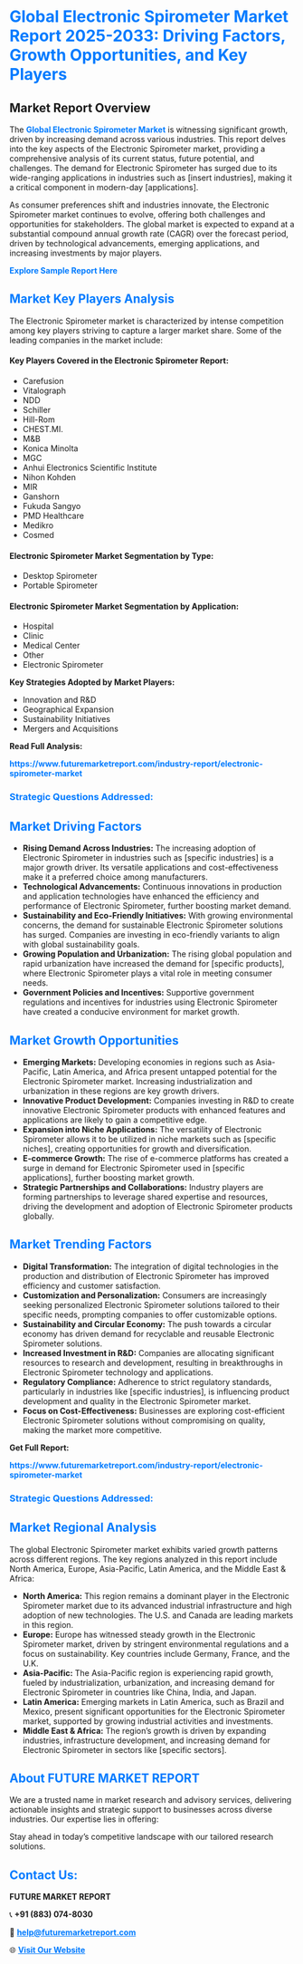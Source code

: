 <h1 style="color: #007BFF;">Global Electronic Spirometer Market Report 2025-2033: Driving Factors, Growth Opportunities, and Key Players</h1>

<section id="overview">
<h2>Market Report Overview</h2>
<p>The <a href="https://www.futuremarketreport.com/industry-report/electronic-spirometer-market" style="color: #007BFF; text-decoration: none;"><strong>Global Electronic Spirometer Market</strong></a> is witnessing significant growth, driven by increasing demand across various industries. This report delves into the key aspects of the Electronic Spirometer market, providing a comprehensive analysis of its current status, future potential, and challenges. The demand for Electronic Spirometer has surged due to its wide-ranging applications in industries such as [insert industries], making it a critical component in modern-day [applications].</p>
<p>As consumer preferences shift and industries innovate, the Electronic Spirometer market continues to evolve, offering both challenges and opportunities for stakeholders. The global market is expected to expand at a substantial compound annual growth rate (CAGR) over the forecast period, driven by technological advancements, emerging applications, and increasing investments by major players.</p>
</section>

<section id="overview">
<p><a href="https://www.futuremarketreport.com/request-sample/reportId=125000" style="color: #007BFF; text-decoration: none;"><strong>Explore Sample Report Here</strong></a></p>
</section>

<section id="key-players">
<h2 style="color: #007BFF;">Market Key Players Analysis</h2>
<p>The Electronic Spirometer market is characterized by intense competition among key players striving to capture a larger market share. Some of the leading companies in the market include:</p>
<h4>Key Players Covered in the Electronic Spirometer Report:</h4>
<ul><li>Carefusion</li><li>Vitalograph</li><li>NDD</li><li>Schiller</li><li>Hill-Rom</li><li>CHEST.MI.</li><li>M&amp;B</li><li>Konica Minolta</li><li>MGC</li><li>Anhui Electronics Scientific Institute</li><li>Nihon Kohden</li><li>MIR</li><li>Ganshorn</li><li>Fukuda Sangyo</li><li>PMD Healthcare</li><li>Medikro</li><li>Cosmed</li></ul>
<h4>Electronic Spirometer Market Segmentation by Type:</h4>
<ul><li>Desktop Spirometer</li><li>Portable Spirometer</li></ul>

<h4>Electronic Spirometer Market Segmentation by Application:</h4>
<ul><li>Hospital</li><li>Clinic</li><li>Medical Center</li><li>Other</li><li>Electronic Spirometer</li></ul>
<p><strong>Key Strategies Adopted by Market Players:</strong></p>
<ul>
<li>Innovation and R&D</li>
<li>Geographical Expansion</li>
<li>Sustainability Initiatives</li>
<li>Mergers and Acquisitions</li>
</ul>
</section>

<section>
<p><strong>Read Full Analysis: </strong></p><a href="https://www.futuremarketreport.com/industry-report/electronic-spirometer-market" style="color: #007BFF; text-decoration: none;"><strong>https://www.futuremarketreport.com/industry-report/electronic-spirometer-market</strong></a>
<h3 style="color: #007BFF;">Strategic Questions Addressed:</h3>
</section>

<section id="driving-factors">
<h2 style="color: #007BFF;">Market Driving Factors</h2>
<ul>
<li><strong>Rising Demand Across Industries:</strong> The increasing adoption of Electronic Spirometer in industries such as [specific industries] is a major growth driver. Its versatile applications and cost-effectiveness make it a preferred choice among manufacturers.</li>
<li><strong>Technological Advancements:</strong> Continuous innovations in production and application technologies have enhanced the efficiency and performance of Electronic Spirometer, further boosting market demand.</li>
<li><strong>Sustainability and Eco-Friendly Initiatives:</strong> With growing environmental concerns, the demand for sustainable Electronic Spirometer solutions has surged. Companies are investing in eco-friendly variants to align with global sustainability goals.</li>
<li><strong>Growing Population and Urbanization:</strong> The rising global population and rapid urbanization have increased the demand for [specific products], where Electronic Spirometer plays a vital role in meeting consumer needs.</li>
<li><strong>Government Policies and Incentives:</strong> Supportive government regulations and incentives for industries using Electronic Spirometer have created a conducive environment for market growth.</li>
</ul>
</section>

<section id="growth-opportunities">
<h2 style="color: #007BFF;">Market Growth Opportunities</h2>
<ul>
<li><strong>Emerging Markets:</strong> Developing economies in regions such as Asia-Pacific, Latin America, and Africa present untapped potential for the Electronic Spirometer market. Increasing industrialization and urbanization in these regions are key growth drivers.</li>
<li><strong>Innovative Product Development:</strong> Companies investing in R&D to create innovative Electronic Spirometer products with enhanced features and applications are likely to gain a competitive edge.</li>
<li><strong>Expansion into Niche Applications:</strong> The versatility of Electronic Spirometer allows it to be utilized in niche markets such as [specific niches], creating opportunities for growth and diversification.</li>
<li><strong>E-commerce Growth:</strong> The rise of e-commerce platforms has created a surge in demand for Electronic Spirometer used in [specific applications], further boosting market growth.</li>
<li><strong>Strategic Partnerships and Collaborations:</strong> Industry players are forming partnerships to leverage shared expertise and resources, driving the development and adoption of Electronic Spirometer products globally.</li>
</ul>
</section>

<section id="trending-factors">
<h2 style="color: #007BFF;">Market Trending Factors</h2>
<ul>
<li><strong>Digital Transformation:</strong> The integration of digital technologies in the production and distribution of Electronic Spirometer has improved efficiency and customer satisfaction.</li>
<li><strong>Customization and Personalization:</strong> Consumers are increasingly seeking personalized Electronic Spirometer solutions tailored to their specific needs, prompting companies to offer customizable options.</li>
<li><strong>Sustainability and Circular Economy:</strong> The push towards a circular economy has driven demand for recyclable and reusable Electronic Spirometer solutions.</li>
<li><strong>Increased Investment in R&D:</strong> Companies are allocating significant resources to research and development, resulting in breakthroughs in Electronic Spirometer technology and applications.</li>
<li><strong>Regulatory Compliance:</strong> Adherence to strict regulatory standards, particularly in industries like [specific industries], is influencing product development and quality in the Electronic Spirometer market.</li>
<li><strong>Focus on Cost-Effectiveness:</strong> Businesses are exploring cost-efficient Electronic Spirometer solutions without compromising on quality, making the market more competitive.</li>
</ul>
</section>

<section>
<p><strong>Get Full Report: </strong></p><a href="https://www.futuremarketreport.com/industry-report/electronic-spirometer-market" style="color: #007BFF; text-decoration: none;"><strong>https://www.futuremarketreport.com/industry-report/electronic-spirometer-market</strong></a>
<h3 style="color: #007BFF;">Strategic Questions Addressed:</h3>
</section>


<section id="regional-analysis">
<h2 style="color: #007BFF;">Market Regional Analysis</h2>
<p>The global Electronic Spirometer market exhibits varied growth patterns across different regions. The key regions analyzed in this report include North America, Europe, Asia-Pacific, Latin America, and the Middle East & Africa:</p>
<ul>
<li><strong>North America:</strong> This region remains a dominant player in the Electronic Spirometer market due to its advanced industrial infrastructure and high adoption of new technologies. The U.S. and Canada are leading markets in this region.</li>
<li><strong>Europe:</strong> Europe has witnessed steady growth in the Electronic Spirometer market, driven by stringent environmental regulations and a focus on sustainability. Key countries include Germany, France, and the U.K.</li>
<li><strong>Asia-Pacific:</strong> The Asia-Pacific region is experiencing rapid growth, fueled by industrialization, urbanization, and increasing demand for Electronic Spirometer in countries like China, India, and Japan.</li>
<li><strong>Latin America:</strong> Emerging markets in Latin America, such as Brazil and Mexico, present significant opportunities for the Electronic Spirometer market, supported by growing industrial activities and investments.</li>
<li><strong>Middle East & Africa:</strong> The region’s growth is driven by expanding industries, infrastructure development, and increasing demand for Electronic Spirometer in sectors like [specific sectors].</li>
</ul>
</section>

<footer>
<h2 style="color: #007BFF;">About FUTURE MARKET REPORT</h2>
<p>We are a trusted name in market research and advisory services, delivering actionable insights and strategic support to businesses across diverse industries. Our expertise lies in offering:</p>

<p>Stay ahead in today’s competitive landscape with our tailored research solutions.</p>

<h2 style="color: #007BFF;">Contact Us:</h2>
<p><strong>FUTURE MARKET REPORT</strong></p>
<p>📞 <strong>+91 (883) 074-8030</strong></p>
<p>📧 <strong><a href="mailto:help@futuremarketreport.com" style="color: #007BFF;">help@futuremarketreport.com</a></strong></p>
<p>🌐 <strong><a href="https://www.futuremarketreport.com/" style="color: #007BFF;">Visit Our Website</a></strong></p>
</footer>